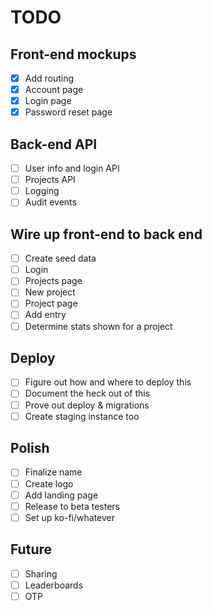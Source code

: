 # TODO

## Front-end mockups
- [X] Add routing
- [X] Account page
- [X] Login page
- [X] Password reset page

## Back-end API
- [ ] User info and login API
- [ ] Projects API
- [ ] Logging
- [ ] Audit events

## Wire up front-end to back end
- [ ] Create seed data
- [ ] Login
- [ ] Projects page
- [ ] New project
- [ ] Project page
- [ ] Add entry
- [ ] Determine stats shown for a project

## Deploy
- [ ] Figure out how and where to deploy this
- [ ] Document the heck out of this
- [ ] Prove out deploy & migrations
- [ ] Create staging instance too

## Polish
- [ ] Finalize name
- [ ] Create logo
- [ ] Add landing page
- [ ] Release to beta testers
- [ ] Set up ko-fi/whatever

## Future
- [ ] Sharing
- [ ] Leaderboards
- [ ] OTP
